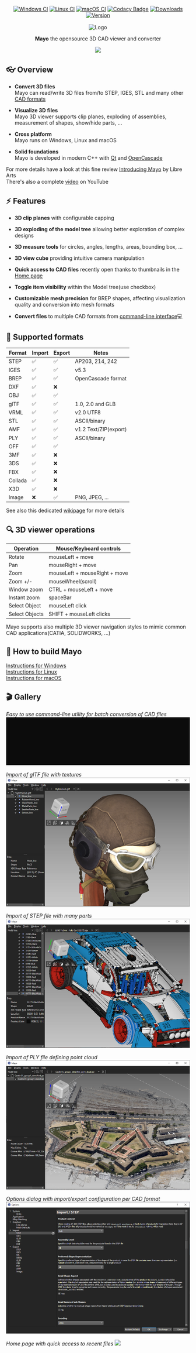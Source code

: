 <div align="center">
  
[![Windows CI](https://github.com/fougue/mayo/actions/workflows/ci_windows.yml/badge.svg?branch=develop)](https://github.com/fougue/mayo/actions/workflows/ci_windows.yml)
[![Linux CI](https://github.com/fougue/mayo/actions/workflows/ci_linux.yml/badge.svg?branch=develop)](https://github.com/fougue/mayo/actions/workflows/ci_linux.yml)
[![macOS CI](https://github.com/fougue/mayo/actions/workflows/ci_macos.yml/badge.svg?branch=develop)](https://github.com/fougue/mayo/actions/workflows/ci_macos.yml)
[![Codacy Badge](https://app.codacy.com/project/badge/Grade/d51f8ca6fea34886b8308ff0246172ce)](https://app.codacy.com/gh/fougue/mayo/dashboard?utm_source=gh&utm_medium=referral&utm_content=&utm_campaign=Badge_grade)
[![Downloads](https://img.shields.io/github/downloads/fougue/mayo/total.svg)](https://github.com/fougue/mayo/releases)
[![Version](https://img.shields.io/badge/version-v0.8.0-blue.svg?style=flat)](https://github.com/fougue/mayo/releases)
  
</div>

<div align="center">
  <img src="images/appicon_256.png" alt="Logo" width="128px" align="center" />
  <p></p>
  <p align="center"><strong>Mayo</strong> the opensource 3D CAD viewer and converter</9>
  <p></p>
  <img src="doc/screencast_1.gif"/>
</div>

## :eyeglasses: Overview
- **Convert 3D files** <br/>
Mayo can read/write 3D files from/to STEP, IGES, STL and many other [CAD formats](https://github.com/fougue/mayo/wiki/Supported-formats)

- **Visualize 3D files** <br/>
Mayo 3D viewer supports clip planes, exploding of assemblies, measurement of shapes, show/hide parts, ...

- **Cross platform** <br/>
Mayo runs on Windows, Linux and macOS

- **Solid foundations** <br/>
Mayo is developed in modern C++ with [Qt](https://www.qt.io) and [OpenCascade](https://dev.opencascade.org)

For more details have a look at this fine review [Introducing Mayo](https://librearts.org/2023/01/introducing-mayo-free-cad-files-viewer) by Libre Arts<br/>
There's also a complete [video](https://www.youtube.com/watch?v=qg6IamnlfxE&ab_channel=LibreArts) on YouTube


## :zap: Features
- **3D clip planes** with configurable capping

- **3D exploding of the model tree** allowing better exploration of complex designs

- **3D measure tools** for circles, angles, lengths, areas, bounding box, ...

- **3D view cube** providing intuitive camera manipulation

- **Quick access to CAD files** recently open thanks to thumbnails in the [Home page](https://github.com/fougue/mayo/blob/develop/doc/screenshot_5.png)

- **Toggle item visibility** within the Model tree(use checkbox)

- **Customizable mesh precision** for BREP shapes, affecting visualization quality and conversion into mesh formats

- **Convert files** to multiple CAD formats from [command-line interface](https://github.com/fougue/mayo/blob/develop/doc/screencast_cli.gif):computer:

## :floppy_disk: Supported formats
  Format  |  Import            |  Export            | Notes
----------|--------------------|--------------------|------------------
STEP      | :white_check_mark: | :white_check_mark: | AP203, 214, 242
IGES      | :white_check_mark: | :white_check_mark: | v5.3
BREP      | :white_check_mark: | :white_check_mark: | OpenCascade format
DXF       | :white_check_mark: | :x:                |
OBJ       | :white_check_mark: | :white_check_mark: |
glTF      | :white_check_mark: | :white_check_mark: | 1.0, 2.0 and GLB
VRML      | :white_check_mark: | :white_check_mark: | v2.0 UTF8
STL       | :white_check_mark: | :white_check_mark: | ASCII/binary
AMF       | :white_check_mark: | :white_check_mark: | v1.2 Text/ZIP(export)
PLY       | :white_check_mark: | :white_check_mark: | ASCII/binary
OFF       | :white_check_mark: | :white_check_mark: |
3MF       | :white_check_mark: | :x:                |
3DS       | :white_check_mark: | :x:                |
FBX       | :white_check_mark: | :x:                | 
Collada   | :white_check_mark: | :x:                |
X3D       | :white_check_mark: | :x:                |
Image     | :x:                | :white_check_mark: | PNG, JPEG, ...

See also this dedicated [wikipage](https://github.com/fougue/mayo/wiki/Supported-formats) for more details

## :mag: 3D viewer operations

  Operation    |  Mouse/Keyboard controls
---------------|--------------------------
Rotate         | mouseLeft  + move
Pan            | mouseRight + move
Zoom           | mouseLeft  + mouseRight + move
Zoom +/-       | mouseWheel(scroll)
Window zoom    | CTRL + mouseLeft + move
Instant zoom   | spaceBar
Select Object  | mouseLeft click
Select Objects | SHIFT + mouseLeft clicks

Mayo supports also multiple 3D viewer navigation styles to mimic common CAD applications(CATIA, SOLIDWORKS, ...)

## :hammer: How to build Mayo
[Instructions for Windows](https://github.com/fougue/mayo/wiki/Build-instructions-for-Windows)  
[Instructions for Linux](https://github.com/fougue/mayo/wiki/Build-instructions-for-Linux)  
[Instructions for macOS](https://github.com/fougue/mayo/wiki/Build-instructions-for-macOS)

## :clapper: Gallery

_Easy to use command-line utility for batch conversion of CAD files_
<img src="doc/screencast_cli.gif"/> 

_Import of glTF file with textures_
<img src="doc/screenshot_2.png"/>

_Import of STEP file with many parts_
<img src="doc/screenshot_3.png"/>

_Import of PLY file defining point cloud_
<img src="doc/screenshot_6.png"/>

_Options dialog with import/export configuration per CAD format_
<img src="doc/screenshot_4.png"/>

_Home page with quick access to recent files_
<img src="doc/screenshot_5.png"/>
